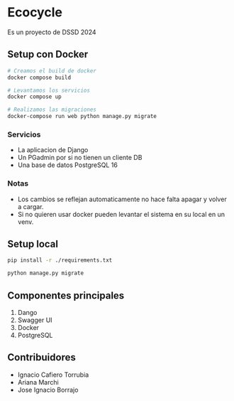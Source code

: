 # Ecocycle

Es un proyecto de DSSD 2024

## Setup con Docker

```bash
# Creamos el build de docker
docker compose build

# Levantamos los servicios
docker compose up

# Realizamos las migraciones
docker-compose run web python manage.py migrate
```
### Servicios
- La aplicacion de Django
- Un PGadmin por si no tienen un cliente DB
- Una base de datos PostgreSQL 16

### Notas
- Los cambios se reflejan automaticamente no hace falta apagar y volver a cargar.
- Si no quieren usar docker pueden levantar el sistema en su local en un venv.

## Setup local
```bash
pip install -r ./requirements.txt

python manage.py migrate
```

## Componentes principales


1. Dango
2. Swagger UI
3. Docker
4. PostgreSQL

## Contribuidores

- Ignacio Cafiero Torrubia
- Ariana Marchi
- Jose Ignacio Borrajo
